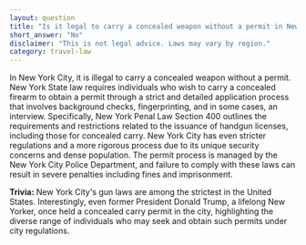 ```yaml
---
layout: question
title: "Is it legal to carry a concealed weapon without a permit in New York City, USA?"
short_answer: "No"
disclaimer: "This is not legal advice. Laws may vary by region."
category: travel-law
---
```

In New York City, it is illegal to carry a concealed weapon without a permit. New York State law requires individuals who wish to carry a concealed firearm to obtain a permit through a strict and detailed application process that involves background checks, fingerprinting, and in some cases, an interview. Specifically, New York Penal Law Section 400 outlines the requirements and restrictions related to the issuance of handgun licenses, including those for concealed carry. New York City has even stricter regulations and a more rigorous process due to its unique security concerns and dense population. The permit process is managed by the New York City Police Department, and failure to comply with these laws can result in severe penalties including fines and imprisonment.

**Trivia:** New York City's gun laws are among the strictest in the United States. Interestingly, even former President Donald Trump, a lifelong New Yorker, once held a concealed carry permit in the city, highlighting the diverse range of individuals who may seek and obtain such permits under city regulations.
